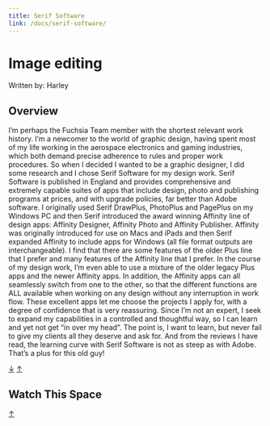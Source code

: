 ```yaml
---
title: Serif Software
link: /docs/serif-software/
---
```


# Image editing

Written by: Harley

## Overview

I’m perhaps the Fuchsia Team member with the shortest relevant work history. I’m
a newcomer to the world of graphic design, having spent most of my life working
in the aerospace electronics and gaming industries, which both demand precise
adherence to rules and proper work procedures. So when I decided I wanted to be
a graphic designer, I did some research and I chose Serif Software for my design
work. Serif Software is published in England and provides comprehensive and
extremely capable suites of apps that include design, photo and publishing
programs at prices, and with upgrade policies, far better than Adobe software. I
originally used Serif DrawPlus, PhotoPlus and PagePlus on my Windows PC and then
Serif introduced the award winning Affinity line of design apps: Affinity
Designer, Affinity Photo and Affinity Publisher. Affinity was originally
introduced for use on Macs and iPads and then Serif expanded Affinity to include
apps for Windows (all file format outputs are interchangeable).
I find that there are some features of the older Plus line that I prefer and
many features of the Affinity line that I prefer. In the course of my design
work, I’m even able to use a mixture of the older legacy Plus apps and the newer
Affinity apps. In addition, the Affinity apps can all seamlessly switch from one
to the other, so that the different functions are ALL available when working on
any design without any interruption in work flow. These excellent apps let me
choose the projects I apply for, with a degree of confidence that is very
reassuring. Since I’m not an expert, I seek to expand my capabilities in a
controlled and thoughtful way, so I can learn and yet not get “in over my head”.
The point is, I want to learn, but never fail to give my clients all they
deserve and ask for. And from the reviews I have read, the learning curve with
Serif Software is not as steep as with Adobe. That’s a plus for this old guy!

[&#8595;](#watch-this-space) [&#8593;](#serif-software)

## Watch This Space

[&#8593;](#serif-software)
